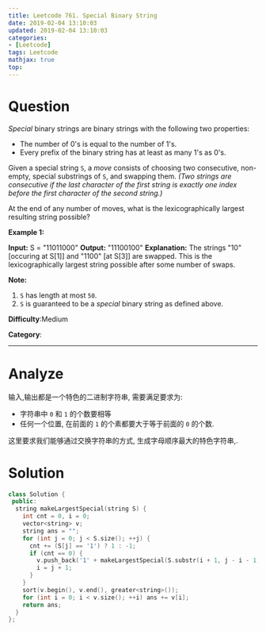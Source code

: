 ```yaml
---
title: Leetcode 761. Special Binary String
date: 2019-02-04 13:10:03
updated: 2019-02-04 13:10:03
categories: 
- [Leetcode]
tags: Leetcode
mathjax: true
top:
---
```


# Question

_Special_  binary strings are binary strings with the following two properties:

- The number of 0's is equal to the number of 1's.
- Every prefix of the binary string has at least as many 1's as 0's.

Given a special string  `S`, a  _move_  consists of choosing two consecutive, non-empty, special substrings of  `S`, and swapping them.  _(Two strings are consecutive if the last character of the first string is exactly one index before the first character of the second string.)_

At the end of any number of moves, what is the lexicographically largest resulting string possible?

**Example 1:**  

**Input:** S = "11011000"
**Output:** "11100100"
**Explanation:**
The strings "10" [occuring at S[1]] and "1100" [at S[3]] are swapped.
This is the lexicographically largest string possible after some number of swaps.

**Note:**

1. `S`  has length at most  `50`.
2. `S`  is guaranteed to be a  _special_  binary string as defined above.

**Difficulty**:Medium

**Category**:

<!-- more -->

------------

# Analyze

输入,输出都是一个特色的二进制字符串, 需要满足要求为:

* 字符串中 `0` 和 `1` 的个数要相等
* 任何一个位置, 在前面的 `1` 的个素都要大于等于前面的 `0` 的个数.

这里要求我们能够通过交换字符串的方式, 生成字母顺序最大的特色字符串,.

# Solution

```cpp
class Solution {
 public:
  string makeLargestSpecial(string S) {
    int cnt = 0, i = 0;
    vector<string> v;
    string ans = "";
    for (int j = 0; j < S.size(); ++j) {
      cnt += (S[j] == '1') ? 1 : -1;
      if (cnt == 0) {
        v.push_back('1' + makeLargestSpecial(S.substr(i + 1, j - i - 1)) + '0');
        i = j + 1;
      }
    }
    sort(v.begin(), v.end(), greater<string>());
    for (int i = 0; i < v.size(); ++i) ans += v[i];
    return ans;
  }
};
```